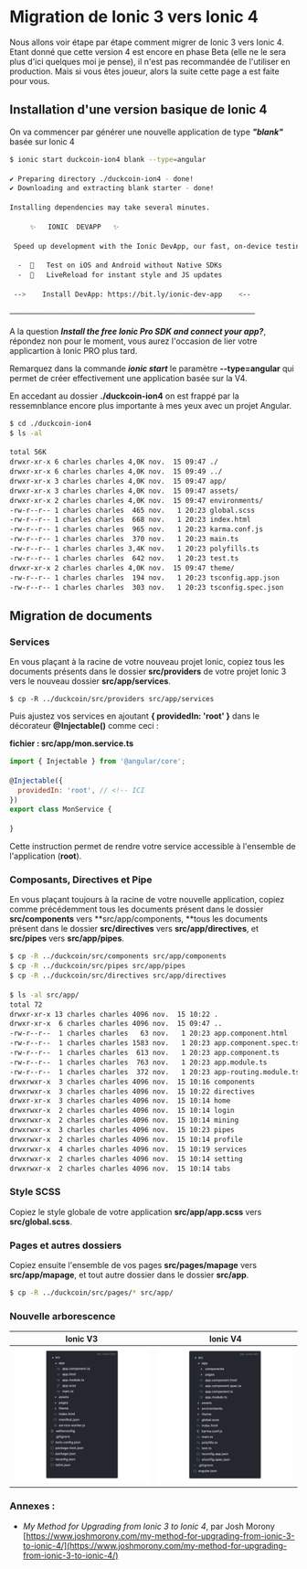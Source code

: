 # Migration de Ionic 3 vers Ionic 4

Nous allons voir étape par étape comment migrer de Ionic 3 vers Ionic 4. Etant donné que cette version 4 est encore en phase Beta \(elle ne le sera plus d'ici quelques moi je pense\), il n'est pas recommandée de l'utiliser en production. Mais si vous êtes joueur, alors la suite cette page a est faite pour vous.

## Installation d'une version basique de Ionic 4

On va commencer par générer une nouvelle application de type _**"blank"**_ basée sur Ionic 4

```bash
$ ionic start duckcoin-ion4 blank --type=angular

✔ Preparing directory ./duckcoin-ion4 - done!
✔ Downloading and extracting blank starter - done!

Installing dependencies may take several minutes.

     ✨   IONIC  DEVAPP   ✨

 Speed up development with the Ionic DevApp, our fast, on-device testing mobile app

  -  🔑   Test on iOS and Android without Native SDKs
  -  🚀   LiveReload for instant style and JS updates

 -->    Install DevApp: https://bit.ly/ionic-dev-app    <--

────────────────────────────────────────────────────────────
```

A la question _**Install the free Ionic Pro SDK and connect your app?**_, répondez non pour le moment, vous aurez l'occasion de lier votre applicartion à Ionic PRO plus tard.

Remarquez dans la commande _**ionic start**_ le paramètre **--type=angular** qui permet de créer effectivement une application basée sur la V4.

En accedant au dossier **./duckcoin-ion4** on est frappé par la ressemnblance encore plus importante à mes yeux avec un projet Angular.

```bash
$ cd ./duckcoin-ion4
$ ls -al

total 56K
drwxr-xr-x 6 charles charles 4,0K nov.  15 09:47 ./
drwxr-xr-x 6 charles charles 4,0K nov.  15 09:49 ../
drwxr-xr-x 3 charles charles 4,0K nov.  15 09:47 app/
drwxr-xr-x 3 charles charles 4,0K nov.  15 09:47 assets/
drwxr-xr-x 2 charles charles 4,0K nov.  15 09:47 environments/
-rw-r--r-- 1 charles charles  465 nov.   1 20:23 global.scss
-rw-r--r-- 1 charles charles  668 nov.   1 20:23 index.html
-rw-r--r-- 1 charles charles  965 nov.   1 20:23 karma.conf.js
-rw-r--r-- 1 charles charles  370 nov.   1 20:23 main.ts
-rw-r--r-- 1 charles charles 3,4K nov.   1 20:23 polyfills.ts
-rw-r--r-- 1 charles charles  642 nov.   1 20:23 test.ts
drwxr-xr-x 2 charles charles 4,0K nov.  15 09:47 theme/
-rw-r--r-- 1 charles charles  194 nov.   1 20:23 tsconfig.app.json
-rw-r--r-- 1 charles charles  303 nov.   1 20:23 tsconfig.spec.json
```

## Migration de documents

### Services

En vous plaçant à la racine de votre nouveau projet Ionic, copiez tous les documents présents dans le dossier **src/providers** de votre projet Ionic 3 vers le nouveau dossier **src/app/services**.

```
$ cp -R ../duckcoin/src/providers src/app/services
```

Puis ajustez vos services en ajoutant **{ providedIn: 'root' }** dans le décorateur **@Injectable\(\)** comme ceci :

**fichier : src/app/mon.service.ts**

```js
import { Injectable } from '@angular/core';

@Injectable({
  providedIn: 'root', // <!-- ICI
})
export class MonService {

}
```

Cette instruction permet de rendre votre service accessible à l'ensemble de l'application \(**root**\).

### Composants, Directives et Pipe

En vous plaçant toujours à la racine de votre nouvelle application, copiez comme précédemment tous les documents présent dans le dossier **src/components** vers **src/app/components, **tous les documents présent dans le dossier **src/directives** vers **src/app/directives**, et **src/pipes** vers **src/app/pipes**.

```bash
$ cp -R ../duckcoin/src/components src/app/components
$ cp -R ../duckcoin/src/pipes src/app/pipes
$ cp -R ../duckcoin/src/directives src/app/directives

$ ls -al src/app/
total 72
drwxr-xr-x 13 charles charles 4096 nov.  15 10:22 .
drwxr-xr-x  6 charles charles 4096 nov.  15 09:47 ..
-rw-r--r--  1 charles charles   63 nov.   1 20:23 app.component.html
-rw-r--r--  1 charles charles 1583 nov.   1 20:23 app.component.spec.ts
-rw-r--r--  1 charles charles  613 nov.   1 20:23 app.component.ts
-rw-r--r--  1 charles charles  763 nov.   1 20:23 app.module.ts
-rw-r--r--  1 charles charles  372 nov.   1 20:23 app-routing.module.ts
drwxrwxr-x  3 charles charles 4096 nov.  15 10:16 components
drwxrwxr-x  3 charles charles 4096 nov.  15 10:22 directives
drwxr-xr-x  3 charles charles 4096 nov.  15 10:14 home
drwxrwxr-x  2 charles charles 4096 nov.  15 10:14 login
drwxrwxr-x  2 charles charles 4096 nov.  15 10:14 mining
drwxrwxr-x  3 charles charles 4096 nov.  15 10:23 pipes
drwxrwxr-x  2 charles charles 4096 nov.  15 10:14 profile
drwxrwxr-x  4 charles charles 4096 nov.  15 10:19 services
drwxrwxr-x  2 charles charles 4096 nov.  15 10:14 setting
drwxrwxr-x  2 charles charles 4096 nov.  15 10:14 tabs
```

### Style SCSS

Copiez le style globale de votre application **src/app/app.scss** vers **src/global.scss**.

### Pages et autres dossiers

Copiez ensuite l'ensemble de vos pages **src/pages/mapage** vers  **src/app/mapage**, et tout autre dossier dans le dossier **src/app**.

```bash
$ cp -R ../duckcoin/src/pages/* src/app/
```

### Nouvelle arborescence

| Ionic V3 | Ionic V4 |
| :---: | :---: |
| ![](/assets/ionic_v3.png) | ![](/assets/ionic_v4.png) |



### Annexes :

* _My Method for Upgrading from Ionic 3 to Ionic 4_, par Josh Morony [https://www.joshmorony.com/my-method-for-upgrading-from-ionic-3-to-ionic-4/](https://www.joshmorony.com/my-method-for-upgrading-from-ionic-3-to-ionic-4/)



